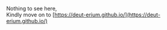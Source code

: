 Nothing to see here,  
Kindly move on to [https://deut-erium.github.io/](https://deut-erium.github.io/)
